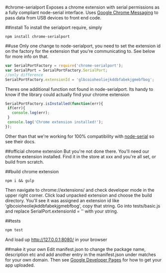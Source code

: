 #chrome-serialport
Exposes a chrome extension with serial permissions as a fully compliant node-serial interface. Uses [Google Chrome Messaging](https://developer.chrome.com/extensions/messaging) to pass data from USB devices to front end code. 

##install
To install the serialport require, simply
```
npm install chrome-serialport
```

##use
Only one change to node-serialport, you need to set the extension id on the factory for the extension that you're communicating to. See below for more info on that.
```js
var SerialPortFactory = require('chrome-serialport');
var SerialPort = SerialPortFactory.SerialPort;
//only difference 
SerialPortFactory.extensionId = 'glbcoioheoliejkddbfabekjgmebfbog';
```
Theres one additional function not found in node-serialport. Its handy to know if the library could actually find your chrome extension
```js
SerialPortFactory.isInstalled(function(err){
 if(err){
   console.log(err);
 }
 console.log('Chrome extension installed!');
});
```
Other than that we're working for 100% compatibility with [node-serial](https://github.com/voodootikigod/node-serialport) so see their docs.

##official chrome extension
But you're not done there. You'll need our chrome extension installed. Find it in the store at xxx and you're all set, or build from scratch.

##build chrome extension
```
npm i && gulp
```
Then navigate to chrome://extensions/ and check developer mode in the upper right corner. Click load unpacked extension and choose the build directory. You'll see it was assigned an extension id like 'glbcoioheoliejkddbfabekjgmebfbog', copy that string. Go into tests/basic.js and replace SerialPort.extensionId = '' with your string.

##tests
```js
npm test
```
And load up http://127.0.0.1:8080/ in your browser

##make it your own
Edit manifest.json to change the package name, description etc and add another entry in the manifest.json under matches for your own domain. Then see [Google Developer Pages](https://developer.chrome.com/webstore) for how to get your app uploaded.